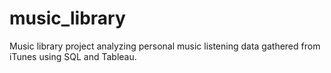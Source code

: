 # music_library
Music library project analyzing personal music listening data gathered from iTunes using SQL and Tableau.
